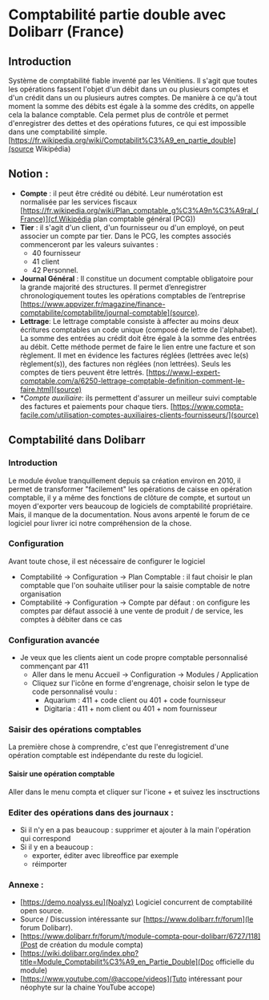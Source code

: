 # Comptabilité partie double avec Dolibarr (France)

 ## Introduction
Système de comptabilité fiable inventé par les Vénitiens. Il s'agit que toutes les opérations fassent l'objet d'un débit dans un ou plusieurs comptes et d'un crédit dans un ou plusieurs autres comptes. De manière à ce qu'à tout moment la somme des débits est égale à la somme des crédits, on appelle cela la balance comptable. Cela permet plus de contrôle et permet d'enregistrer des dettes et des opérations futures, ce qui est impossible dans une comptabilité simple. [https://fr.wikipedia.org/wiki/Comptabilit%C3%A9_en_partie_double](source Wikipédia)


## Notion :
- **Compte** : il peut être crédité ou débité. Leur numérotation est normalisée par les services fiscaux [https://fr.wikipedia.org/wiki/Plan_comptable_g%C3%A9n%C3%A9ral_(France)](cf.Wikipédia plan comptable général (PCG))
- **Tier** : il s'agit d'un client, d'un fournisseur ou d'un employé, on peut associer un compte par tier. Dans le PCG, les comptes associés commenceront par les valeurs suivantes :
   - 40 fournisseur
   - 41 client
   - 42 Personnel.
- **Journal Général** :   Il constitue un document comptable obligatoire pour la grande majorité des structures. Il permet d’enregistrer chronologiquement toutes les opérations comptables de l’entreprise [https://www.appvizer.fr/magazine/finance-comptabilite/comptabilite/journal-comptable](source).
- **Lettrage**: Le lettrage comptable consiste à affecter au moins deux écritures comptables un code unique (composé de lettre de l'alphabet). La somme des entrées au crédit doit être égale à la somme des entrées au débit. Cette méthode permet de faire le lien entre une facture et son règlement. Il met en évidence les factures réglées (lettrées avec le(s) règlement(s)), des factures non réglées (non lettrées). Seuls les comptes de tiers peuvent être lettrés. [https://www.l-expert-comptable.com/a/6250-lettrage-comptable-definition-comment-le-faire.html](source)
- **Compte auxiliaire*: ils permettent d'assurer un meilleur suivi comptable des factures et paiements pour chaque tiers. [https://www.compta-facile.com/utilisation-comptes-auxiliaires-clients-fournisseurs/](source)


## Comptabilité dans Dolibarr

### Introduction
Le module évolue tranquillement depuis sa création environ en 2010, il permet de transformer "facilement" les opérations de caisse en opération comptable, il y a même des fonctions de clôture de compte, et surtout un moyen d'exporter vers beaucoup de logiciels de comptabilité propriétaire. Mais, il manque de la documentation. Nous avons arpenté le forum de ce logiciel pour livrer ici notre compréhension de la chose.

### Configuration
Avant toute chose, il est nécessaire de configurer le logiciel
- Comptabilité -> Configuration -> Plan Comptable  : il faut choisir le plan comptable que l'on souhaite utiliser pour la saisie comptable de notre organisation
- Comptabilité -> Configuration -> Compte par défaut : on configure les comptes par défaut associé à une vente de produit / de service, les comptes à débiter dans ce cas



### Configuration avancée
- Je veux que les clients aient un code propre comptable personnalisé commençant par 411
  - Aller dans le menu Accueil -> Configuration -> Modules / Application
  - Cliquez sur l'icône en forme d'engrenage, choisir selon le type de code personnalisé voulu :
    - Aquarium : 411 + code client ou 401 + code fournisseur
    - Digitaria : 411 + nom client ou 401 + nom fournisseur

### Saisir des opérations comptables
La première chose à comprendre, c'est que l'enregistrement d'une opération comptable est indépendante du reste du logiciel.

#### Saisir une opération comptable
Aller dans le menu compta et cliquer sur l'icone + et suivez les insctructions
    
### Editer des opérations dans des journaux :
- Si il n'y en a pas beaucoup : supprimer et ajouter à la main l'opération qui correspond
- Si il y en a beaucoup :
  - exporter, éditer avec libreoffice par exemple
  - réimporter

### Annexe :
- [https://demo.noalyss.eu](Noalyz) Logiciel concurrent de comptabilité open source.
- Source / Discussion intéressante sur [https://www.dolibarr.fr/forum](le forum Dolibarr).
- [https://www.dolibarr.fr/forum/t/module-compta-pour-dolibarr/6727/118](Post de création du module compta)
- [https://wiki.dolibarr.org/index.php?title=Module_Comptabilit%C3%A9_en_Partie_Double](Doc officielle du module)
- [https://www.youtube.com/@accope/videos](Tuto intéressant pour néophyte sur la chaine YouTube accope)

